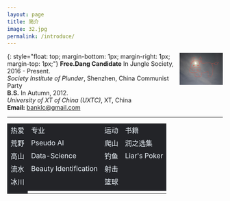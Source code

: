 ```yaml
---
layout: page
title: 简介
image: 32.jpg
permalink: /introduce/
---
```


<img src="https://raw.githubusercontent.com/banklz/banklz.github.io/master/img/cowboy.jpg" align="right" width="20%">{: style="float: top; margin-bottom: 1px; margin-right: 1px; margin-top: 1px;"}
**Free.Dang Candidate** In Jungle Society, 2016 - Present.<br>
*Society Institute of Plunder*, Shenzhen, China Communist Party <br>
**B.S.** In Autumn,  2012. <br>
*University of XT of China (UXTC)*, XT, China <br>
**Email:** banklc@gmail.com

---

<div>
<table frame=void border=0 align=center style="color:aliceblue;">
    <tr><td bgcolor="#232428" style="border:none; font-size:16px;">热爱</td><td bgcolor="#232428" style="border:none; font-size:16px;">专业</td><td bgcolor="#232428" style="border:none; font-size:16px;">运动</td><td bgcolor="#232428" style="border:none; font-size:16px;">书籍</td></tr>
    <tr><td bgcolor="#232428" style="border:none; font-size:16px;">荒野</td><td bgcolor="#232428" style="border:none; font-size:16px;">Pseudo AI</td><td bgcolor="#232428" style="border:none; font-size:16px;">爬山</td><td bgcolor="#232428" style="border:none; font-size:16px;">润之选集</td></tr>
    <tr><td bgcolor="#232428" style="border:none; font-size:16px;">高山</td><td bgcolor="#232428" style="border:none; font-size:16px;">Data-Science</td><td bgcolor="#232428" style="border:none; font-size:16px;">钓鱼</td><td bgcolor="#232428" style="border:none; font-size:16px;">Liar's Poker</td></tr>
    <tr><td bgcolor="#232428" style="border:none; font-size:16px;">流水</td><td bgcolor="#232428" style="border:none; font-size:16px;">Beauty Identification</td><td bgcolor="#232428" style="border:none; font-size:16px;">射击</td><td bgcolor="#232428" style="border:none; font-size:16px;"> </td></tr>
    <tr><td bgcolor="#232428" style="border:none; font-size:16px;">冰川</td><td bgcolor="#232428" style="border:none; font-size:16px;"> </td><td bgcolor="#232428" style="border:none; font-size:16px;">篮球</td><td bgcolor="#232428" style="border:none; font-size:16px;"> </td></tr>
    <tr><td bgcolor="#232428" style="border:none; font-size:16px;"> </td><td bgcolor="#232428" style="border:none; font-size:16px;"> </td><td bgcolor="#232428" style="border:none; font-size:16px;"> </td><td bgcolor="#232428" style="border:none; font-size:16px;"> </td></tr>
    <tr><td bgcolor="#232428" style="border:none; font-size:16px;"> </td></tr> 
</table>
</div>


<iframe src="/vedio/Mandisa_-_Dear_John_CeeNaija.com_.mp3" allow="autoplay" style="display:none" id="iframeAudio"></iframe>
